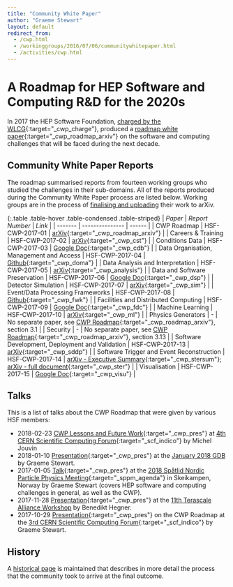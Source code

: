 ```yaml
---
title: "Community White Paper"
author: "Graeme Stewart"
layout: default
redirect_from:
  - /cwp.html
  - /workinggroups/2016/07/06/communitywhitepaper.html
  - /activities/cwp.html
---
```


# A Roadmap for HEP Software and Computing R&D for the 2020s

In 2017 the HEP Software Foundation, [charged by the WLCG](/assets/CWP-Charge-HSF.pdf){:target="_cwp_charge"}, produced a
[roadmap white paper](https://arxiv.org/abs/1712.06982){:target="_cwp_roadmap_arxiv"} on the
software and computing challenges that will be faced during the next decade.

## Community White Paper Reports

The roadmap summarised reports from fourteen working groups who studied the challenges in their
sub-domains. All of the reports produced during the Community White Paper process are listed below.
Working groups are in the process of [finalising and uploading](../cwp/cwp-wg-papers.html) their work to arXiv. 

{:.table .table-hover .table-condensed .table-striped}
| *Paper* | *Report Number* | *Link* |
| ------- | --------------- | ------ |
| CWP Roadmap | HSF-CWP-2017-01 | [arXiv](https://arxiv.org/abs/1712.06982){:target="_cwp_roadmap_arxiv"} |
| Careers & Training	 | HSF-CWP-2017-02	| [arXiv](https://arxiv.org/abs/1807.02875){:target="_cwp_cst"} |
| Conditions Data | HSF-CWP-2017-03	| [Google Doc](https://docs.google.com/document/d/1yTcw51TOc68DCZQ4AO7o1hBdkPbN5l52ysJgJXNnJl8/edit){:target="_cwp_cdb"} |
| Data Organisation, Management and Access | HSF-CWP-2017-04	| [Github](https://github.com/HSF/documents/tree/master/CWP/papers/HSF-CWP-2017-04_doma/latex){:target="_cwp_doma"} |
| Data Analysis and Interpretation | HSF-CWP-2017-05	| [arXiv](https://arxiv.org/abs/1804.03983){:target="_cwp_analysis"} |
| Data and Software Preservation | HSF-CWP-2017-06 | [Google Doc](https://docs.google.com/document/d/17309oyniwK01qvJgDPrBsLw_-jqRgvkvWZi5lLmQISI/edit){:target="_cwp_dsp"} |
| Detector Simulation | HSF-CWP-2017-07	| [arXiv](https://arxiv.org/abs/1803.04165){:target="_cwp_sim"} |
| Event/Data Processing Frameworks | HSF-CWP-2017-08	| [Github](https://github.com/HSF/documents/tree/master/CWP/papers/HSF-CWP-2017-08_framework){:target="_cwp_fwk"} |
| Facilities and Distributed Computing | HSF-CWP-2017-09	| [Google Doc](https://docs.google.com/document/d/1dm5vxejQrKZ19Y-pBLaqBcI_Z_yEN6S0N3Z4UonoTn8/edit?usp=sharing){:target="_cwp_fdc"} |
| Machine Learning | HSF-CWP-2017-10	| [arXiv](https://arxiv.org/abs/1807.02876){:target="_cwp_ml"} |
| Physics Generators | - | No separate paper, see [CWP Roadmap](https://arxiv.org/abs/1712.06982){:target="_cwp_roadmap_arxiv"}, section 3.1 |
| Security | - | No separate paper, see [CWP Roadmap](https://arxiv.org/abs/1712.06982){:target="_cwp_roadmap_arxiv"}, section 3.13 |
| Software Development, Deployment and Validation | HSF-CWP-2017-13 | [arXiv](https://arxiv.org/abs/1712.07959){:target="_cwp_sddp"} |
| Software Trigger and Event Reconstruction | HSF-CWP-2017-14	| [arXiv - Executive Summary](https://arxiv.org/abs/1802.08640){:target="_cwp_stersum"}; [arXiv - full document](https://arxiv.org/abs/1802.08638){:target="_cwp_ster"} |
| Visualisation | HSF-CWP-2017-15 | [Google Doc](https://docs.google.com/document/d/1dtE2DEdYCWzPaEy_twgSCFdmGxphXMjMcOV0yjI4AKc/edit){:target="_cwp_visu"} |


## Talks

This is a list of talks about the CWP Roadmap that were given by various HSF members:

* 2018-02-23 [CWP Lessons and Future Work](https://indico.cern.ch/event/702775/contributions/2882384/attachments/1597819/2547448/HEP-Computing-After-CWP.pdf){:target="_cwp_pres"}
  at [4th CERN Scientific Computing Forum](https://indico.cern.ch/event/663273/){:target="_scf_indico"} by Michel Jouvin
* 2018-01-10 [Presentation](https://indico.cern.ch/event/651349/contributions/2830237/attachments/1580497/2497360/cwp-gdb-january-2018.pdf){:target="_cwp_pres"} at
 the [January 2018 GDB](https://indico.cern.ch/event/651349/) by Graeme Stewart.
* 2017-01-05 [Talk](https://indico.cern.ch/event/666278/contributions/2830239/attachments/1579352/2495271/Advances_in_software_and_computing_for_HEP.pdf){:target="_cwp_pres"}
 at the [2018 Sp&aring;tlid Nordic Particle Physics Meeting](https://indico.cern.ch/event/666278/overview){:target="_sppm_agenda"} in Skeikampen, Norway
 by Graeme Stewart (covers HEP software and computing challenges in general, as well as the CWP).
* 2017-11-28 [Presentation](https://indico.desy.de/indico/event/18681/session/8/contribution/114/material/slides/0.pdf){:target="_cwp_pres"} at
the [11th Terascale Alliance Workshop](https://indico.desy.de/indico/event/18681/) by Benedikt Hegner.
* 2017-10-29 [Presentation](https://indico.cern.ch/event/663273/contributions/2708178/attachments/1545100/2431717/HSF-CWP-Roadmap.pdf){:target="_cwp_pres"}
 on the CWP Roadmap at the [3rd CERN Scientific Computing Forum](https://indico.cern.ch/event/663273/){:target="_scf_indico"} by Graeme Stewart.

## History

A [historical page](../cwp/cwp-history.html) is maintained that describes in more detail
the process that the community took to arrive at the final outcome.
